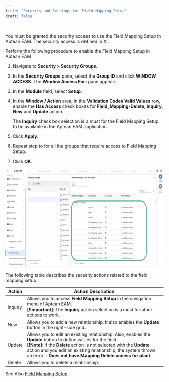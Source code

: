 ```yaml
---
title: "Security and Settings for Field Mapping Setup"
draft: false

---
```


You must be granted the security access to use the Field Mapping Setup in Aptean EAM. The security access is defined in Xi.

Perform the following procedure to enable the Field Mapping Setup in Aptean
EAM

  1. Navigate to **Security > Security Groups**. 
  2. In the **Security Groups** pane, select the **Group ID** and click **WINDOW ACCESS**. The **Window Access For:** pane appears.

  3. In the **Module** field, select **Setup**.
  4. In the **Window / Action** area, in the **Validation Codes Valid Values** row, enable the **Has Access** check boxes for **Field_Mapping-Delete, Inquiry, New** and **Update** action. 

      The **Inquiry** check box selection is a must for the Field Mapping Setup to be available in the Aptean EAM application.

  5. Click **Apply**. 
  6. Repeat step to for all the groups that require access to Field Mapping Setup. 
  7. Click **OK**. 

![](../assets/setup/image108.jpg)

The following table describes the security actions related to the field mapping setup.

Action | Action Description  
---|---  
Inquiry |  Allows you to access **Field Mapping Setup** in the navigation menu of Aptean EAM.  <br> **[!Important]**: The **Inquiry** action selection is a must for other actions to work.   
New |  Allows you to add a new relationship.  It also enables the **Update** button in the right-side grid.   
Update |  Allows you to edit an existing relationship. Also, enables the **Update** button to define values for the field. <br> **[!Note]**: If the **Delete** action is not selected with the **Update** action and you edit an existing relationship, the system throws an error - **Does not have Mapping Delete access for plant.**  
Delete |  Allows you to delete a relationship.   
  
See Also [Field Mapping Setup](Field-Mapping-Setup.md)

